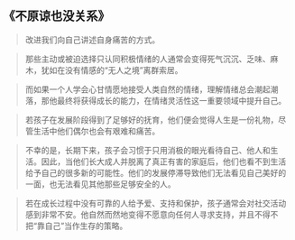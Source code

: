 ## 《不原谅也没关系》

> 改进我们向自己讲述自身痛苦的方式。

> 那些主动或被迫选择只认同积极情绪的人通常会变得死气沉沉、乏味、麻木，犹如在没有情感的“无人之境”离群索居。

> 而如果一个人学会心甘情愿地接受人类自然的情绪，理解情绪总会潮起潮落，那他最终将获得成长的能力，在情绪灵活性这一重要领域中提升自己。

> 若孩子在发展阶段得到了足够好的抚育，他们便会觉得人生是一份礼物，尽管生活中他们偶尔也会有艰难和痛苦。

> 不幸的是，长期下来，孩子会习惯于只用消极的眼光看待自己、他人和生活。因此，当他们长大成人并脱离了真正有害的家庭后，他们也看不到生活给予自己的很多新的可能性。他们的发展停滞导致他们无法看见自己美好的一面，也无法看见其他那些足够安全的人。

> 若在成长过程中没有可靠的人给予爱、支持和保护，孩子通常会对社交活动感到非常不安。他自然而然地变得不愿意向任何人寻求支持，并且不得不把“靠自己”当作生存的策略。